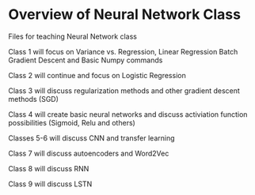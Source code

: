 # Overview of Neural Network Class
Files for teaching Neural Network class 

Class 1 will focus on Variance vs. Regression, Linear Regression Batch Gradient Descent and Basic Numpy commands

Class 2 will continue and focus on Logistic Regression

Class 3 will discuss regularization methods and other gradient descent methods (SGD)

Class 4 will create basic neural networks and discuss activiation function possibilities (Sigmoid, Relu and others)

Classes 5-6 will discuss CNN and transfer learning

Class 7 will discuss autoencoders and Word2Vec

Class 8 will discuss RNN

Class 9 will discuss LSTN
